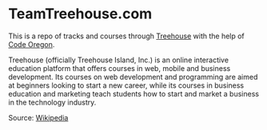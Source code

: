 # TeamTreehouse.com

This is a repo of tracks and courses through [Treehouse](https://teamtreehouse.com/) with the help of [Code Oregon](https://teamtreehouse.com/code-oregon).

Treehouse (officially Treehouse Island, Inc.) is an online interactive education platform that offers courses in web, mobile and business development. Its courses on web development and programming are aimed at beginners looking to start a new career, while its courses in business education and marketing teach students how to start and market a business in the technology industry.

Source: [Wikipedia](https://en.wikipedia.org/wiki/Treehouse_(company))
